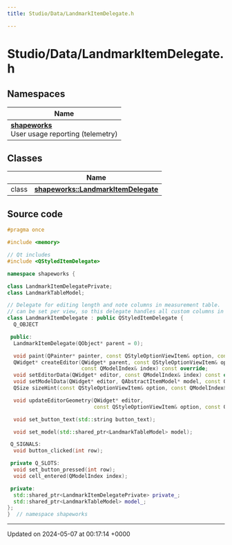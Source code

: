 ```yaml
---
title: Studio/Data/LandmarkItemDelegate.h

---
```


# Studio/Data/LandmarkItemDelegate.h



## Namespaces

| Name           |
| -------------- |
| **[shapeworks](../Namespaces/namespaceshapeworks.md)** <br>User usage reporting (telemetry)  |

## Classes

|                | Name           |
| -------------- | -------------- |
| class | **[shapeworks::LandmarkItemDelegate](../Classes/classshapeworks_1_1LandmarkItemDelegate.md)**  |




## Source code

```cpp
#pragma once

#include <memory>

// Qt includes
#include <QStyledItemDelegate>

namespace shapeworks {

class LandmarkItemDelegatePrivate;
class LandmarkTableModel;

// Delegate for editing length and note columns in measurement table.  Note that only one delegate
// can be set per view, so this delegate handles all custom columns in the table.
class LandmarkItemDelegate : public QStyledItemDelegate {
  Q_OBJECT

 public:
  LandmarkItemDelegate(QObject* parent = 0);

  void paint(QPainter* painter, const QStyleOptionViewItem& option, const QModelIndex& index) const override;
  QWidget* createEditor(QWidget* parent, const QStyleOptionViewItem& option,
                        const QModelIndex& index) const override;
  void setEditorData(QWidget* editor, const QModelIndex& index) const override;
  void setModelData(QWidget* editor, QAbstractItemModel* model, const QModelIndex& index) const override;
  QSize sizeHint(const QStyleOptionViewItem& option, const QModelIndex& index) const override;

  void updateEditorGeometry(QWidget* editor,
                            const QStyleOptionViewItem& option, const QModelIndex& index) const override;

  void set_button_text(std::string button_text);

  void set_model(std::shared_ptr<LandmarkTableModel> model);

 Q_SIGNALS:
  void button_clicked(int row);

 private Q_SLOTS:
  void set_button_pressed(int row);
  void cell_entered(QModelIndex index);

 private:
  std::shared_ptr<LandmarkItemDelegatePrivate> private_;
  std::shared_ptr<LandmarkTableModel> model_;
};
}  // namespace shapeworks
```


-------------------------------

Updated on 2024-05-07 at 00:17:14 +0000
